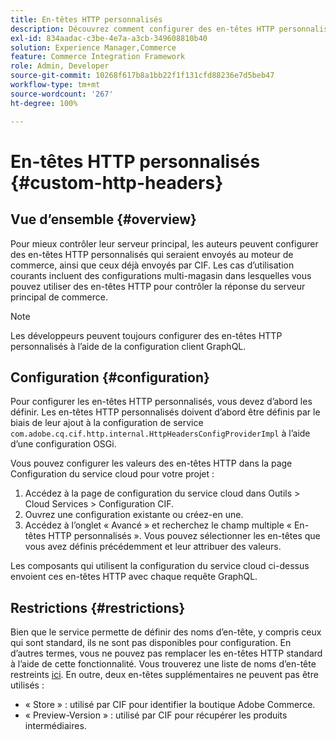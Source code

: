 ```yaml
---
title: En-têtes HTTP personnalisés
description: Découvrez comment configurer des en-têtes HTTP personnalisés dans Adobe Experience Manager Commerce.
exl-id: 834aadac-c3be-4e7a-a3cb-349608810b40
solution: Experience Manager,Commerce
feature: Commerce Integration Framework
role: Admin, Developer
source-git-commit: 10268f617b8a1bb22f1f131cfd88236e7d5beb47
workflow-type: tm+mt
source-wordcount: '267'
ht-degree: 100%

---
```


# En-têtes HTTP personnalisés {#custom-http-headers}

## Vue d’ensemble {#overview}

Pour mieux contrôler leur serveur principal, les auteurs peuvent configurer des en-têtes HTTP personnalisés qui seraient envoyés au moteur de commerce, ainsi que ceux déjà envoyés par CIF. Les cas d’utilisation courants incluent des configurations multi-magasin dans lesquelles vous pouvez utiliser des en-têtes HTTP pour contrôler la réponse du serveur principal de commerce.

>[!NOTE]
>
>Les développeurs peuvent toujours configurer des en-têtes HTTP personnalisés à l’aide de la configuration client GraphQL.
>

## Configuration {#configuration}

Pour configurer les en-têtes HTTP personnalisés, vous devez d’abord les définir. Les en-têtes HTTP personnalisés doivent d’abord être définis par le biais de leur ajout à la configuration de service `com.adobe.cq.cif.http.internal.HttpHeadersConfigProviderImpl` à l’aide d’une configuration OSGi.

Vous pouvez configurer les valeurs des en-têtes HTTP dans la page Configuration du service cloud pour votre projet :

1. Accédez à la page de configuration du service cloud dans Outils > Cloud Services > Configuration CIF.
1. Ouvrez une configuration existante ou créez-en une.
1. Accédez à l’onglet « Avancé » et recherchez le champ multiple « En-têtes HTTP personnalisés ». Vous pouvez sélectionner les en-têtes que vous avez définis précédemment et leur attribuer des valeurs.

Les composants qui utilisent la configuration du service cloud ci-dessus envoient ces en-têtes HTTP avec chaque requête GraphQL.

## Restrictions {#restrictions}

Bien que le service permette de définir des noms d’en-tête, y compris ceux qui sont standard, ils ne sont pas disponibles pour configuration. En d’autres termes, vous ne pouvez pas remplacer les en-têtes HTTP standard à l’aide de cette fonctionnalité. Vous trouverez une liste de noms d’en-tête restreints [ici](https://developer.mozilla.org/fr-FR/docs/Web/HTTP/Headers). En outre, deux en-têtes supplémentaires ne peuvent pas être utilisés :

* « Store » : utilisé par CIF pour identifier la boutique Adobe Commerce.
* « Preview-Version » : utilisé par CIF pour récupérer les produits intermédiaires.
